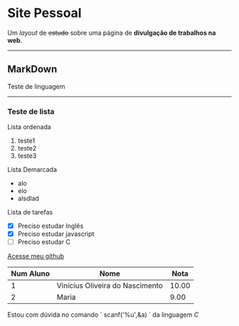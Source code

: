 # Site Pessoal

Um *layout* de ~~estudo~~ sobre uma página de **divulgação de trabalhos na web**.

***

## MarkDown

Teste de linguagem 


***


### Teste de lista

Lista ordenada

1. teste1
2. teste2
3. teste3

Lista Demarcada

- alo
- elo
- alsdlad

Lista de tarefas

- [x] Preciso estudar Inglês
- [x] Preciso estudar javascript
- [ ] Preciso estudar C

[Acesse meu github](https://github.com/viniciusoln)

Num Aluno | Nome | Nota 
---|---|---
1 | Vinícius Oliveira do Nascimento | 10.00
2 | Maria | 9.00


Estou com dúvida no comando ´ scanf('%u',&a) ´ da linguagem *C*
